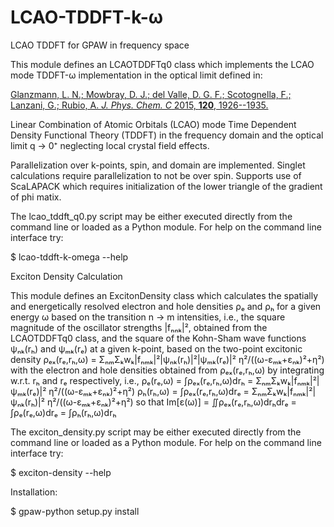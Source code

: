 # LCAO-TDDFT-k-ω
LCAO TDDFT for GPAW in frequency space

This module defines an LCAOTDDFTq0 class
which implements the LCAO mode TDDFT-ω
implementation in the optical limit defined in:

[Glanzmann, L. N.; Mowbray, D. J.; del Valle, D. G. F.; Scotognella, F.; Lanzani, G.; Rubio, A. *J. Phys. Chem. C* 2015, **120**, 1926--1935.](http://dx.doi.org/10.1021/acs.jpcc.5b10025 "doi:10.1021/acs.jpcc.5b10025")

Linear Combination of Atomic Orbitals (LCAO) mode
Time Dependent Density Functional Theory (TDDFT)
in the frequency domain and  the optical limit q → 0⁺
neglecting local crystal field effects.

Parallelization over k-points, spin, and domain are implemented.
Singlet calculations require parallelization to not be over spin.
Supports use of ScaLAPACK which requires initialization
of the lower triangle of the gradient of phi matix.

The lcao_tddft_q0.py script may be either executed directly
from the command line or loaded as a Python module.
For help on the command line interface try:

$ lcao-tddft-k-omega --help

Exciton Density Calculation

This module defines an ExcitonDensity class
which calculates the spatially and energetically
resolved electron and hole densities
ρₑ and ρₕ for a given energy ω based on the 
transition n  → m intensities,  i.e., 
the square magnitude of the oscillator strengths 
|fₙₙₖ|², obtained from the LCAOTDDFTq0 class, 
and the square of the Kohn-Sham wave functions 
ψₙₖ(rₕ) and ψₘₖ(rₑ) at a given k-point,
based on the two-point excitonic density
ρₑₓ(rₑ,rₕ,ω) = ΣₙₘΣₖwₖ|fₙₘₖ|²|ψₙₖ(rₕ)|²|ψₘₖ(rₑ)|² η²/((ω-εₘₖ+εₙₖ)²+η²)
with the electron and hole densities obtained from ρₑₓ(rₑ,rₕ,ω)
by integrating w.r.t. rₕ and rₑ respectively, i.e.,
ρₑ(rₑ,ω) = ∫ρₑₓ(rₑ,rₕ,ω)drₕ
         = ΣₙₘΣₖwₖ|fₙₘₖ|²|ψₘₖ(rₑ)|² η²/((ω-εₘₖ+εₙₖ)²+η²)
ρₕ(rₕ,ω) = ∫ρₑₓ(rₑ,rₕ,ω)drₑ
         = ΣₙₘΣₖwₖ|fₙₘₖ|²|ψₙₖ(rₕ)|² η²/((ω-εₘₖ+εₙₖ)²+η²)
so that
Im[ε(ω)] = ∬ρₑₓ(rₑ,rₕ,ω)drₕdrₑ = ∫ρₑ(rₑ,ω)drₑ = ∫ρₕ(rₕ,ω)drₕ

The exciton_density.py script may be either executed directly
from the command line or loaded as a Python module.
For help on the command line interface try:

$ exciton-density --help

Installation:

$ gpaw-python setup.py install
